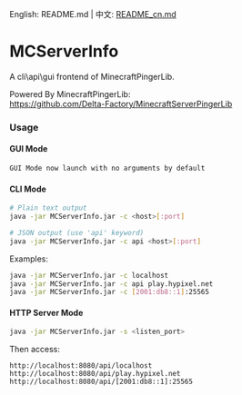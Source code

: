 English: README.md | 中文: [README_cn.md](README_cn.MD)
# MCServerInfo
A cli\api\gui frontend of MinecraftPingerLib.

Powered By MinecraftPingerLib:  
https://github.com/Delta-Factory/MinecraftServerPingerLib  

### Usage

#### GUI Mode
```bash
GUI Mode now launch with no arguments by default 
```

#### CLI Mode
```bash
# Plain text output
java -jar MCServerInfo.jar -c <host>[:port]

# JSON output (use 'api' keyword)
java -jar MCServerInfo.jar -c api <host>[:port]
```

Examples:
```bash
java -jar MCServerInfo.jar -c localhost
java -jar MCServerInfo.jar -c api play.hypixel.net
java -jar MCServerInfo.jar -c [2001:db8::1]:25565
```

#### HTTP Server Mode
```bash
java -jar MCServerInfo.jar -s <listen_port>
```

Then access:
```
http://localhost:8080/api/localhost
http://localhost:8080/api/play.hypixel.net
http://localhost:8080/api/[2001:db8::1]:25565
```
